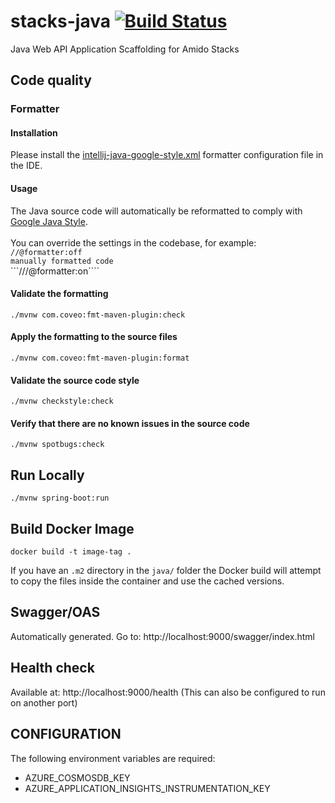 # stacks-java [![Build Status](https://dev.azure.com/amido-dev/Amido-Stacks/_apis/build/status/amido-stacks-java-springboot-aks?branchName=master)](https://dev.azure.com/amido-dev/Amido-Stacks/_build/latest?definitionId=101&branchName=master)
Java Web API Application Scaffolding for Amido Stacks

## Code quality

### Formatter

#### Installation
Please install the [intellij-java-google-style.xml](../tools/formatter/intellij-java-google-style.xml) formatter configuration file in the IDE.

#### Usage
The Java source code will automatically be reformatted to comply with [Google Java Style](https://google.github.io/styleguide/javaguide.html). <br /><br />
You can override the settings in the codebase, for example:<br />
```//@formatter:off```<br />
```manually formatted code```<br />
```///@formatter:on````<br />

#### Validate the formatting
`./mvnw com.coveo:fmt-maven-plugin:check`

#### Apply the formatting to the source files
`./mvnw com.coveo:fmt-maven-plugin:format`

#### Validate the source code style
`./mvnw checkstyle:check `

#### Verify that there are no known issues in the source code
`./mvnw spotbugs:check `
 
## Run Locally

`./mvnw spring-boot:run`

## Build Docker Image

`docker build -t image-tag .`

If you have an `.m2` directory in the `java/` folder the Docker build will
attempt to copy the files inside the container and use the cached versions.

## Swagger/OAS

Automatically generated. Go to: http://localhost:9000/swagger/index.html

## Health check

Available at: http://localhost:9000/health
(This can also be configured to run on another port)

## CONFIGURATION

The following environment variables are required:

- AZURE_COSMOSDB_KEY
- AZURE_APPLICATION_INSIGHTS_INSTRUMENTATION_KEY
